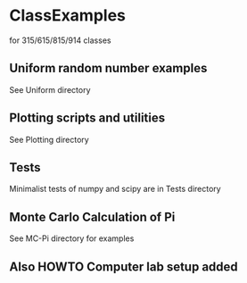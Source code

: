# ClassExamples
for 315/615/815/914 classes

## Uniform random number examples
See Uniform directory

## Plotting scripts and utilities
See Plotting directory

## Tests
Minimalist tests of numpy and scipy 
are in Tests directory

## Monte Carlo Calculation of Pi
See MC-Pi directory for examples

## Also HOWTO Computer lab setup added
